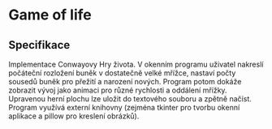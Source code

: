 # Game of life

## Specifikace

  Implementace Conwayovy Hry života. V okenním programu uživatel nakreslí počáteční rozložení buněk v dostatečně velké mřížce, nastaví počty sousedů buněk pro přežití a narození nových. Program potom dokáže zobrazit vývoj jako animaci pro různé rychlosti a oddálení mřížky. Upravenou herní plochu lze uložit do textového souboru a zpětně načíst. Program využívá externí knihovny (zejména tkinter pro tvorbu okenní aplikace a pillow pro kreslení obrázků).
